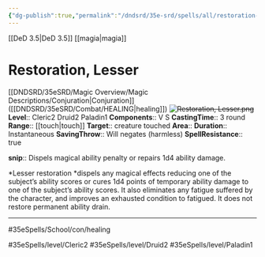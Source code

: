```yaml
---
{"dg-publish":true,"permalink":"/dndsrd/35e-srd/spells/all/restoration-lesser/"}
---
```


[[DeD 3.5\|DeD 3.5]] [[magia\|magia]]

# Restoration, Lesser
[[DNDSRD/35eSRD/Magic Overview/Magic Descriptions/Conjuration\|Conjuration]] ([[DNDSRD/35eSRD/Combat/HEALING\|healing]])  <s class="aside-hide">![Restoration, Lesser.png](/img/user/DNDSRD/35eSRD/Spells/imgs/restoration,%20lesser.png)</s>
**Level**:: Cleric2 Druid2 Paladin1 
**Components**:: V S 
**CastingTime**:: 3 round 
**Range**:: [[touch\|touch]]
**Target**:: creature touched
**Area**:: 
**Duration**:: Instantaneous
**SavingThrow**:: Will negates (harmless)
**SpellResistance**:: true

**snip**:: Dispels magical ability penalty or repairs 1d4 ability damage.  




*Lesser restoration *dispels any magical effects reducing one of the subject’s ability scores or cures 1d4 points of temporary ability damage to one of the subject’s ability scores. It also eliminates any fatigue suffered by the character, and improves an exhausted condition to fatigued. It does not restore permanent ability drain.

<hr/>



#35eSpells/School/con/healing

#35eSpells/level/Cleric2 #35eSpells/level/Druid2 #35eSpells/level/Paladin1 